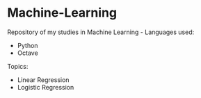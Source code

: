 # Machine-Learning
Repository of my studies in Machine Learning - Languages used:
  * Python
  * Octave

Topics:

 * Linear Regression
 * Logistic Regression
